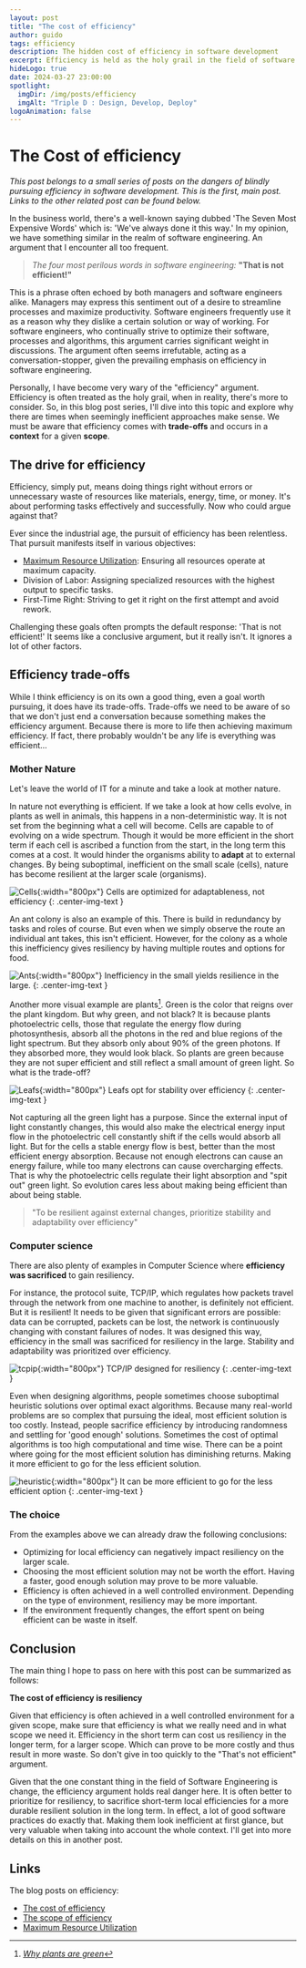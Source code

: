 ```yaml
---
layout: post
title: "The cost of efficiency"
author: guido
tags: efficiency
description: The hidden cost of efficiency in software development
excerpt: Efficiency is held as the holy grail in the field of software engineering. But there is a cost to it.
hideLogo: true
date: 2024-03-27 23:00:00
spotlight:
  imgDir: /img/posts/efficiency
  imgAlt: "Triple D : Design, Develop, Deploy"
logoAnimation: false
---
```


# The Cost of efficiency

*This post belongs to a small series of posts on the dangers of blindly pursuing efficiency in software development. This is the first, main post. Links to the other related post can be found below.*

In the business world, there's a well-known saying dubbed 'The Seven Most Expensive Words' which is: 'We've always done it this way.' In my opinion, we have something similar in the realm of software engineering. An argument that I encounter all too frequent.

> *The four most perilous words in software engineering:* **"That is not efficient!"**

This is a phrase often echoed by both managers and software engineers alike. Managers may express this sentiment out of a desire to streamline processes and maximize productivity. Software engineers frequently use it as a reason why they dislike a certain solution or way of working. For software engineers, who continually strive to optimize their software, processes and algorithms, this argument carries significant weight in discussions. The argument often seems irrefutable, acting as a conversation-stopper, given the prevailing emphasis on efficiency in software engineering.

Personally, I have become very wary of the "efficiency" argument. Efficiency is often treated as the holy grail, when in reality, there's more to consider. So, in this blog post series, I'll dive into this topic and explore why there are times when seemingly inefficient approaches make sense. We must be aware that efficiency comes with **trade-offs** and occurs in a **context** for a given **scope**.

## The drive for efficiency

Efficiency, simply put, means doing things right without errors or unnecessary waste of resources like materials, energy, time, or money. It's about performing tasks effectively and successfully. Now who could argue against that?

Ever since the industrial age, the pursuit of efficiency has been relentless. That pursuit manifests itself in various objectives:

+ [Maximum Resource Utilization](/27/03/2024/maximizing-resource-efficiency/): Ensuring all resources operate at maximum capacity.
+ Division of Labor: Assigning specialized resources with the highest output to specific tasks.
+ First-Time Right: Striving to get it right on the first attempt and avoid rework.

Challenging these goals often prompts the default response: 'That is not efficient!' It seems like a conclusive argument, but it really isn't. It ignores a lot of other factors.

## Efficiency trade-offs 

While I think efficiency is on its own a good thing, even a goal worth pursuing, it does have its trade-offs. Trade-offs we need to be aware of so that we don't just end a conversation because something makes the efficiency argument. Because there is more to life then achieving maximum efficiency. If fact, there probably wouldn't be any life is everything was efficient...

### Mother Nature

Let's leave the world of IT for a minute and take a look at mother nature. 

In nature not everything is efficient. If we take a look at how cells evolve, in plants as well in animals, this happens in a non-deterministic way. It is not set from the beginning what a cell will become. Cells are capable to of evolving on a wide spectrum. Though it would be more efficient in the short term if each cell is ascribed a function from the start, in the long term this comes at a cost. It would hinder the organisms ability to **adapt** at to external changes. By being suboptimal, inefficient on the small scale (cells), nature has become resilient at the larger scale (organisms). 

![Cells](/img/posts/efficiency/cells.jpg){:width="800px"}
Cells are optimized for adaptableness, not efficiency
{: .center-img-text }

An ant colony is also an example of this. There is build in redundancy by tasks and roles of course. But even when we simply observe the route an individual ant takes, this isn't efficient. However, for the colony as a whole this inefficiency gives resiliency by having multiple routes and options for food. 

![Ants](/img/posts/efficiency/ants.jpg){:width="800px"}
Inefficiency in the small yields resilience in the large. 
{: .center-img-text }

Another more visual example are plants[^leafs]. Green is the color that reigns over the plant kingdom. But why green, and not black? It is because plants photoelectric cells, those that regulate the energy flow during photosynthesis, absorb all the photons in the red and blue regions of the light spectrum. But they absorb only about 90% of the green photons. If they absorbed more, they would look black. So plants are green because they are not super efficient and still reflect a small amount of green light. So what is the trade-off?

![Leafs](/img/posts/efficiency/leafs.jpg){:width="800px"}
Leafs opt for stability over efficiency
{: .center-img-text }

Not capturing all the green light has a purpose. Since the external input of light constantly changes, this would also make the electrical energy input flow in the photoelectric cell constantly shift if the cells would absorb all light. But for the cells a stable energy flow is best, better than the most efficient energy absorption. Because not enough electrons can cause an energy failure, while too many electrons can cause overcharging effects. That is why the photoelectric cells regulate their light absorption and "spit out" green light. So evolution cares less about making being efficient than about being stable. 

> "To be resilient against external changes, prioritize stability and adaptability over efficiency"

### Computer science

There are also plenty of examples in Computer Science where **efficiency was sacrificed** to gain resiliency. 

For instance, the protocol suite, TCP/IP, which regulates how packets travel through the network from one machine to another, is definitely not efficient. But it is resilient! It needs to be given that significant errors are possible: data can be corrupted, packets can be lost, the network is continuously changing with constant failures of nodes. It was designed this way, efficiency in the small was sacrificed for resiliency in the large. Stability and adaptability was prioritized over efficiency.

![tcpip](/img/posts/efficiency/tcpip.jpg){:width="800px"}
TCP/IP designed for resiliency
{: .center-img-text }

Even when designing algorithms, people sometimes choose suboptimal heuristic solutions over optimal exact algorithms. Because many real-world problems are so complex that pursuing the ideal, most efficient solution is too costly. Instead, people sacrifice efficiency by introducing randomness and settling for 'good enough' solutions. Sometimes the cost of optimal algorithms is too high computational and time wise. There can be a point where going for the most efficient solution has diminishing returns. Making it more efficient to go for the less efficient solution.

![heuristic](/img/posts/efficiency/heuristic.jpg){:width="800px"}
It can be more efficient to go for the less efficient option
{: .center-img-text }

### The choice

From the examples above we can already draw the following conclusions:

+ Optimizing for local efficiency can negatively impact resiliency on the larger scale.
+ Choosing the most efficient solution may not be worth the effort. Having a faster, good enough solution may prove to be more valuable. 
+ Efficiency is often achieved in a well controlled environment. Depending on the type of environment, resiliency may be more important. 
+ If the environment frequently changes, the effort spent on being efficient can be waste in itself.

## Conclusion

The main thing I hope to pass on here with this post can be summarized as follows:

**The cost of efficiency is resiliency**

Given that efficiency is often achieved in a well controlled environment for a given scope, make sure that efficiency is what we really need and in what scope we need it. Efficiency in the short term can cost us resiliency in the longer term, for a larger scope. Which can prove to be more costly and thus result in more waste. So don't give in too quickly to the "That's not efficient" argument.

Given that the one constant thing in the field of Software Engineering is change, the efficiency argument holds real danger here. It is often better to prioritize for resiliency, to sacrifice short-term local efficiencies for a more durable resilient solution in the long term. In effect, a lot of good software practices do exactly that. Making them look inefficient at first glance, but very valuable when taking into account the whole context. I'll get into more details on this in another post.

## Links

The blog posts on efficiency:
+ [The cost of efficiency](/27/03/2024/cost-of-efficiency/)
+ [The scope of efficiency](/27/03/2024/scope-of-efficiency/)
+ [Maximum Resource Utilization](/27/03/2024/maximizing-resource-efficiency/)

[^leafs]: _[Why plants are green](https://www.quantamagazine.org/why-are-plants-green-to-reduce-the-noise-in-photosynthesis-20200730)_
